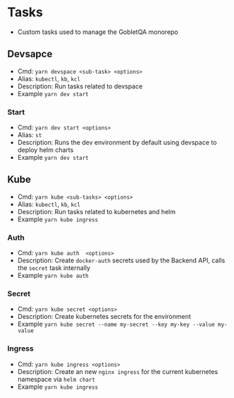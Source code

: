 # Tasks

* Custom tasks used to manage the GobletQA monorepo


## Devsapce

* Cmd: `yarn devspace <sub-task> <options>`
* Alias: `kubectl`, `kb`, `kcl`
* Description: Run tasks related to devspace
* Example `yarn dev start`

### Start

* Cmd: `yarn dev start <options>`
* Alias: `st`
* Description: Runs the dev environment by default using devspace to deploy helm charts
* Example `yarn dev start`

## Kube

* Cmd: `yarn kube <sub-tasks> <options>`
* Alias: `kubectl`, `kb`, `kcl`
* Description: Run tasks related to kubernetes and helm
* Example `yarn kube ingress`

### Auth

* Cmd: `yarn kube auth  <options>`
* Description: Create `docker-auth` secrets used by the Backend API, calls the `secret` task internally
* Example `yarn kube auth`


### Secret

* Cmd: `yarn kube secret <options>`
* Description: Create kubernetes secrets for the environment
* Example `yarn kube secret --name my-secret --key my-key --value my-value`


### Ingress

* Cmd: `yarn kube ingress <options>`
* Description: Create an new `nginx ingress` for the current kubernetes namespace via `helm chart`
* Example `yarn kube ingress`
